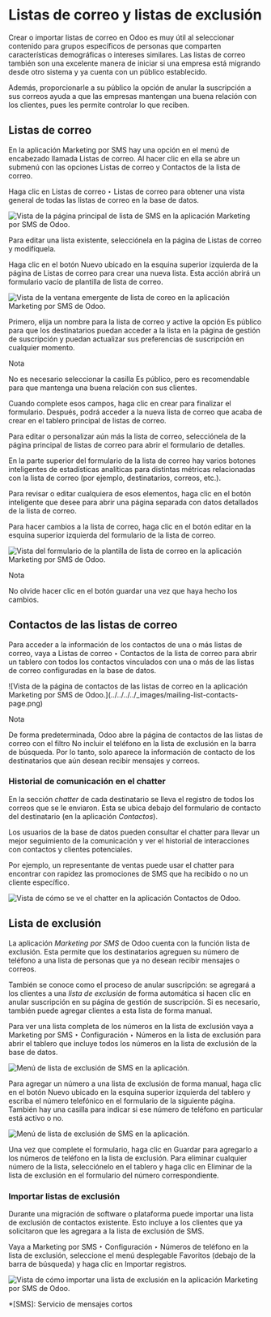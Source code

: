 # Listas de correo y listas de exclusión

Crear o importar listas de correo en Odoo es muy útil al seleccionar contenido
para grupos específicos de personas que comparten características demográficas
o intereses similares. Las listas de correo también son una excelente manera
de iniciar si una empresa está migrando desde otro sistema y ya cuenta con un
público establecido.

Además, proporcionarle a su público la opción de anular la suscripción a sus
correos ayuda a que las empresas mantengan una buena relación con los
clientes, pues les permite controlar lo que reciben.

## Listas de correo

En la aplicación Marketing por SMS hay una opción en el menú de encabezado
llamada Listas de correo. Al hacer clic en ella se abre un submenú con las
opciones Listas de correo y Contactos de la lista de correo.

Haga clic en Listas de correo ‣ Listas de correo para obtener una vista
general de todas las listas de correo en la base de datos.

![Vista de la página principal de lista de SMS en la aplicación Marketing por
SMS de Odoo.](../../../../_images/mailing-list-main-page.png)

Para editar una lista existente, selecciónela en la página de Listas de correo
y modifíquela.

Haga clic en el botón Nuevo ubicado en la esquina superior izquierda de la
página de Listas de correo para crear una nueva lista. Esta acción abrirá un
formulario vacío de plantilla de lista de correo.

![Vista de la ventana emergente de lista de coreo en la aplicación Marketing
por SMS de Odoo.](../../../../_images/sms-mailing-list-popup.png)

Primero, elija un nombre para la lista de correo y active la opción Es público
para que los destinatarios puedan acceder a la lista en la página de gestión
de suscripción y puedan actualizar sus preferencias de suscripción en
cualquier momento.

Nota

No es necesario seleccionar la casilla Es público, pero es recomendable para
que mantenga una buena relación con sus clientes.

Cuando complete esos campos, haga clic en crear para finalizar el formulario.
Después, podrá acceder a la nueva lista de correo que acaba de crear en el
tablero principal de listas de correo.

Para editar o personalizar aún más la lista de correo, selecciónela de la
página principal de listas de correo para abrir el formulario de detalles.

En la parte superior del formulario de la lista de correo hay varios botones
inteligentes de estadísticas analíticas para distintas métricas relacionadas
con la lista de correo (por ejemplo, destinatarios, correos, etc.).

Para revisar o editar cualquiera de esos elementos, haga clic en el botón
inteligente que desee para abrir una página separada con datos detallados de
la lista de correo.

Para hacer cambios a la lista de correo, haga clic en el botón editar en la
esquina superior izquierda del formulario de la lista de correo.

![Vista del formulario de la plantilla de lista de correo en la aplicación
Marketing por SMS de Odoo.](../../../../_images/sms-mailing-list.png)

Nota

No olvide hacer clic en el botón guardar una vez que haya hecho los cambios.

## Contactos de las listas de correo

Para acceder a la información de los contactos de una o más listas de correo,
vaya a Listas de correo ‣ Contactos de la lista de correo para abrir un
tablero con todos los contactos vinculados con una o más de las listas de
correo configuradas en la base de datos.

![Vista de la página de contactos de las listas de correo en la aplicación
Marketing por SMS de Odoo.](../../../../_images/mailing-list-contacts-
page.png)

Nota

De forma predeterminada, Odoo abre la página de contactos de las listas de
correo con el filtro No incluir el teléfono en la lista de exclusión en la
barra de búsqueda. Por lo tanto, solo aparece la información de contacto de
los destinatarios que aún desean recibir mensajes y correos.

### Historial de comunicación en el chatter

En la sección _chatter_ de cada destinatario se lleva el registro de todos los
correos que se le enviaron. Esta se ubica debajo del formulario de contacto
del destinatario (en la aplicación _Contactos_).

Los usuarios de la base de datos pueden consultar el chatter para llevar un
mejor seguimiento de la comunicación y ver el historial de interacciones con
contactos y clientes potenciales.

Por ejemplo, un representante de ventas puede usar el chatter para encontrar
con rapidez las promociones de SMS que ha recibido o no un cliente específico.

![Vista de cómo se ve el chatter en la aplicación Contactos de
Odoo.](../../../../_images/sms-marketing-chatter.png)

## Lista de exclusión

La aplicación _Marketing por SMS_ de Odoo cuenta con la función lista de
exclusión. Esta permite que los destinatarios agreguen su número de teléfono a
una lista de personas que ya no desean recibir mensajes o correos.

También se conoce como el proceso de anular suscripción: se agregará a los
clientes a una _lista de exclusión_ de forma automática si hacen clic en
anular suscripción en su página de gestión de suscripción. Si es necesario,
también puede agregar clientes a esta lista de forma manual.

Para ver una lista completa de los números en la lista de exclusión vaya a
Marketing por SMS ‣ Configuración ‣ Números en la lista de exclusión para
abrir el tablero que incluye todos los números en la lista de exclusión de la
base de datos.

![Menú de lista de exclusión de SMS en la
aplicación.](../../../../_images/sms-blacklist-menu.png)

Para agregar un número a una lista de exclusión de forma manual, haga clic en
el botón Nuevo ubicado en la esquina superior izquierda del tablero y escriba
el número telefónico en el formulario de la siguiente página. También hay una
casilla para indicar si ese número de teléfono en particular está activo o no.

![Menú de lista de exclusión de SMS en la
aplicación.](../../../../_images/sms-blacklist-create.png)

Una vez que complete el formulario, haga clic en Guardar para agregarlo a los
números de teléfono en la lista de exclusión. Para eliminar cualquier número
de la lista, selecciónelo en el tablero y haga clic en Eliminar de la lista de
exclusión en el formulario del número correspondiente.

### Importar listas de exclusión

Durante una migración de software o plataforma puede importar una lista de
exclusión de contactos existente. Esto incluye a los clientes que ya
solicitaron que les agregara a la lista de exclusión de SMS.

Vaya a Marketing por SMS ‣ Configuración ‣ Números de teléfono en la lista de
exclusión, seleccione el menú desplegable Favoritos (debajo de la barra de
búsqueda) y haga clic en Importar registros.

![Vista de cómo importar una lista de exclusión en la aplicación Marketing por
SMS de Odoo.](../../../../_images/import-blacklist.png)

  *[SMS]: Servicio de mensajes cortos

